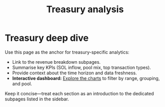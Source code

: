 ﻿---
title: Treasury analysis
---

# Treasury deep dive

Use this page as the anchor for treasury-specific analytics:

- Link to the revenue breakdown subpages.
- Summarise key KPIs (SOL inflow, pool mix, top transaction types).
- Provide context about the time horizon and data freshness.
- **Interactive dashboard:** [Explore the charts](/interactive) to filter by range, grouping, and pool.

Keep it concise—treat each section as an introduction to the dedicated subpages listed in the sidebar.

